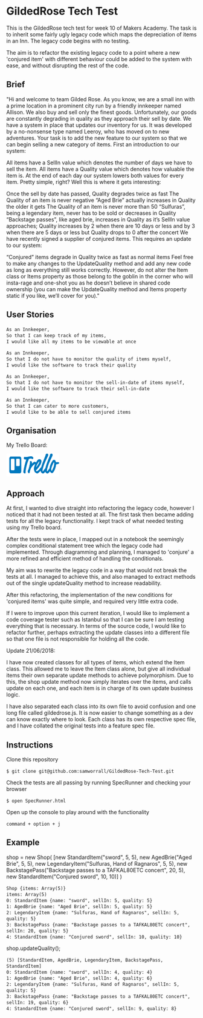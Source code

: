 # GildedRose Tech Test

This is the GildedRose tech test for week 10 of Makers Academy. The task is to inherit some fairly ugly legacy code which maps the depreciation of items in an Inn. The legacy code begins with no testing.

The aim is to refactor the existing legacy code to a point where a new 'conjured item' with different behaviour could be added to the system with ease, and without disrupting the rest of the code.


## Brief

"Hi and welcome to team Gilded Rose. As you know, we are a small inn with a prime location in a prominent city run by a friendly innkeeper named Allison. We also buy and sell only the finest goods. Unfortunately, our goods are constantly degrading in quality as they approach their sell by date. We have a system in place that updates our inventory for us. It was developed by a no-nonsense type named Leeroy, who has moved on to new adventures. Your task is to add the new feature to our system so that we can begin selling a new category of items. First an introduction to our system:

All items have a SellIn value which denotes the number of days we have to sell the item. All items have a Quality value which denotes how valuable the item is. At the end of each day our system lowers both values for every item. Pretty simple, right? Well this is where it gets interesting:

Once the sell by date has passed, Quality degrades twice as fast
The Quality of an item is never negative
“Aged Brie” actually increases in Quality the older it gets
The Quality of an item is never more than 50
“Sulfuras”, being a legendary item, never has to be sold or decreases in Quality
“Backstage passes”, like aged brie, increases in Quality as it’s SellIn value approaches; Quality increases by 2 when there are 10 days or less and by 3 when there are 5 days or less but Quality drops to 0 after the concert
We have recently signed a supplier of conjured items. This requires an update to our system:

“Conjured” items degrade in Quality twice as fast as normal items
Feel free to make any changes to the UpdateQuality method and add any new code as long as everything still works correctly. However, do not alter the Item class or Items property as those belong to the goblin in the corner who will insta-rage and one-shot you as he doesn’t believe in shared code ownership (you can make the UpdateQuality method and Items property static if you like, we’ll cover for you)."


## User Stories

```
As an Innkeeper,
So that I can keep track of my items,
I would like all my items to be viewable at once
```

```
As an Innkeeper,
So that I do not have to monitor the quality of items myself,
I would like the software to track their quality
```

```
As an Innkeeper,
So that I do not have to monitor the sell-in-date of items myself,
I would like the software to track their sell-in-date
```

```
As an Innkeeper,
So that I can cater to more customers,
I would like to be able to sell conjured items
```


## Organisation

My Trello Board:

<a href="https://trello.com/b/SnZPi9C5/gildedrose"><img src="logos/Trello.png" height="60" width="140"></a>


## Approach

At first, I wanted to dive straight into refactoring the legacy code, however I noticed that it had not been tested at all. The first task then became adding tests for all the legacy functionality. I kept track of what needed testing using my Trello board.

After the tests were in place, I mapped out in a notebook the seemingly complex conditional statement tree which the legacy code had implemented. Through diagramming and planning, I managed to 'conjure' a more refined and efficient method of handling the conditionals.

My aim was to rewrite the legacy code in a way that would not break the tests at all. I managed to achieve this, and also managed to extract methods out of the single updateQuality method to increase readability.

After this refactoring, the implementation of the new conditions for 'conjured items' was quite simple, and required very little extra code.

If I were to improve upon this current iteration, I would like to implement a code coverage tester such as Istanbul so that I can be sure I am testing everything that is necessary. In terms of the source code, I would like to refactor further, perhaps extracting the update classes into a different file so that one file is not responsible for holding all the code.

Update 21/06/2018:

I have now created classes for all types of items, which extend the Item class. This allowed me to leave the Item class alone, but give all individual items their own separate update methods to achieve polymorphism. Due to this, the shop update method now simply iterates over the items, and calls update on each one, and each item is in charge of its own update business logic.

I have also separated each class into its own file to avoid confusion and one long file called gildedrose.js. It is now easier to change something as a dev can know exactly where to look. Each class has its own respective spec file, and I have collated the original tests into a feature spec file.


## Instructions

Clone this repository
```
$ git clone git@github.com:samworrall/GildedRose-Tech-Test.git
```

Check the tests are all passing by running SpecRunner and checking your browser
```
$ open SpecRunner.html
```

Open up the console to play around with the functionality
```
command + option + j
```

## Example


shop = new Shop(
  [new StandardItem("sword", 5, 5),
   new AgedBrie("Aged Brie", 5, 5),
   new LegendaryItem("Sulfuras, Hand of Ragnaros", 5, 5),
   new BackstagePass("Backstage passes to a TAFKAL80ETC concert", 20, 5),
   new StandardItem("Conjured sword", 10, 10)]
   )
```
Shop {items: Array(5)}
items: Array(5)
0: StandardItem {name: "sword", sellIn: 5, quality: 5}
1: AgedBrie {name: "Aged Brie", sellIn: 5, quality: 5}
2: LegendaryItem {name: "Sulfuras, Hand of Ragnaros", sellIn: 5, quality: 5}
3: BackstagePass {name: "Backstage passes to a TAFKAL80ETC concert", sellIn: 20, quality: 5}
4: StandardItem {name: "Conjured sword", sellIn: 10, quality: 10}
```

shop.updateQuality();
```
(5) [StandardItem, AgedBrie, LegendaryItem, BackstagePass, StandardItem]
0: StandardItem {name: "sword", sellIn: 4, quality: 4}
1: AgedBrie {name: "Aged Brie", sellIn: 4, quality: 6}
2: LegendaryItem {name: "Sulfuras, Hand of Ragnaros", sellIn: 5, quality: 5}
3: BackstagePass {name: "Backstage passes to a TAFKAL80ETC concert", sellIn: 19, quality: 6}
4: StandardItem {name: "Conjured sword", sellIn: 9, quality: 8}
```
